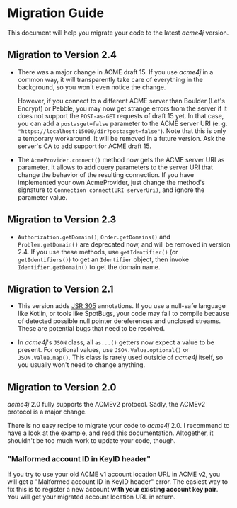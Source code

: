 # Migration Guide

This document will help you migrate your code to the latest _acme4j_ version.

## Migration to Version 2.4

- There was a major change in ACME draft 15. If you use _acme4j_ in a common way, it will transparently take care of everything in the background, so you won't even notice the change.

  However, if you connect to a different ACME server than Boulder (Let's Encrypt) or Pebble, you may now get strange errors from the server if it does not support the `POST-as-GET` requests of draft 15 yet. In that case, you can add a `postasget=false` parameter to the ACME server URI (e. g. `"https://localhost:15000/dir?postasget=false"`). Note that this is only a temporary workaround. It will be removed in a future version. Ask the server's CA to add support for ACME draft 15.

- The `AcmeProvider.connect()` method now gets the ACME server URI as parameter. It allows to add query parameters to the server URI that change the behavior of the resulting connection. If you have implemented your own AcmeProvider, just change the method's signature to `Connection connect(URI serverUri)`, and ignore the parameter value.

## Migration to Version 2.3

- `Authorization.getDomain()`, `Order.getDomains()` and `Problem.getDomain()` are deprecated now, and will be removed in version 2.4. If you use these methods, use `getIdentifier()` (or `getIdentifiers()`) to get an `Identifier` object, then invoke `Identifier.getDomain()` to get the domain name.

## Migration to Version 2.1

- This version adds [JSR 305](https://jcp.org/en/jsr/detail?id=305) annotations. If you use a null-safe language like Kotlin, or tools like SpotBugs, your code may fail to compile because of detected possible null pointer dereferences and unclosed streams. These are potential bugs that need to be resolved.

- In _acme4j_'s `JSON` class, all `as...()` getters now expect a value to be present. For optional values, use `JSON.Value.optional()` or `JSON.Value.map()`. This class is rarely used outside of _acme4j_ itself, so you usually won't need to change anything.

## Migration to Version 2.0

_acme4j_ 2.0 fully supports the ACMEv2 protocol. Sadly, the ACMEv2 protocol is a major change.

There is no easy recipe to migrate your code to _acme4j_ 2.0. I recommend to have a look at the example, and read this documentation. Altogether, it shouldn't be too much work to update your code, though.

### "Malformed account ID in KeyID header"

If you try to use your old ACME v1 account location URL in ACME v2, you will get a "Malformed account ID in KeyID header" error. The easiest way to fix this is to register a new account **with your existing account key pair**. You will get your migrated account location URL in return.

